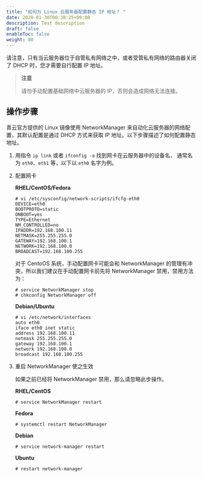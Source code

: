 ```yaml
---
title: "如何为 Linux 云服务器配置静态 IP 地址？ "
date: 2020-01-30T00:38:25+09:00
description: Test description
draft: false
enableToc: false
weight: 80
---
```


请注意，只有当云服务器位于自管私有网络之中，或者受管私有网络的路由器关闭了 DHCP 时，您才需要自行配置 IP 地址。

>**注意**
>
>请勿手动配置基础网络中云服务器的 IP，否则会造成网络无法连接。

## 操作步骤

青云官方提供的 Linux 镜像使用 NetworkManager 来自动化云服务器的网络配置，其默认配置是通过 DHCP 方式来获取 IP 地址。以下步骤描述了如何配置静态地址。

1. 用指令 ``ip link`` 或者 ``ifconfig -a`` 找到网卡在云服务器中的设备名， 通常名为 ``eth0``、``eth1`` 等，以下以 ``eth0`` 名字为例。

2. 配置网卡

   **RHEL/CentOS/Fedora**

   ```
   # vi /etc/sysconfig/network-scripts/ifcfg-eth0
   DEVICE=eth0
   BOOTPROTO=static
   ONBOOT=yes
   TYPE=Ethernet
   NM_CONTROLLED=no
   IPADDR=192.168.100.11
   NETMASK=255.255.255.0
   GATEWAY=192.168.100.1
   NETWORK=192.168.100.0
   BROADCAST=192.168.100.255
   ```

   对于 CentoOS 系统，手动配置网卡可能会和 NetworkManager 的管理有冲突，所以我们建议在手动配置网卡前先将 NetworkManager 禁用，禁用方法为：

   ```
   # service NetworkManager stop
   # chkconfig NetworkManager off
   ```

   **Debian/Ubuntu**

   ```
   # vi /etc/network/interfaces
   auto eth0
   iface eth0 inet static
   address 192.168.100.11
   netmask 255.255.255.0
   gateway 192.168.100.1
   network 192.168.100.0
   broadcast 192.168.100.255
   ```


3. 重启 NetworkManager 使之生效

   如果之前已经将 NetworkManager 禁用，那么请忽略此步操作。

   **RHEL/CentOS**

   ```
   # service NetworkManager restart
   ```

   **Fedora**

   ```
   # systemctl restart NetworkManager
   ```

   **Debian**

   ```
   # service network-manager restart
   ```

   **Ubuntu**

   ```
   # restart network-manager
   ```

   
